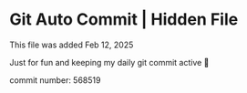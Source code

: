 # Git Auto Commit | Hidden File

This file was added Feb 12, 2025

Just for fun and keeping my daily git commit active 🤪

commit number: 568519
